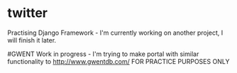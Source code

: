 # twitter
Practising Django Framework - I'm currently working on another project, I will finish it later. 

#GWENT
Work in progress - I'm trying to make portal with similar functionality to http://www.gwentdb.com/
FOR PRACTICE PURPOSES ONLY
